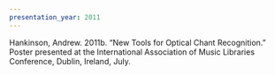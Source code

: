```yaml
---
presentation_year: 2011
---
```

Hankinson, Andrew. 2011b. “New Tools for Optical Chant Recognition.” Poster presented at the International Association of Music Libraries Conference, Dublin, Ireland, July.
